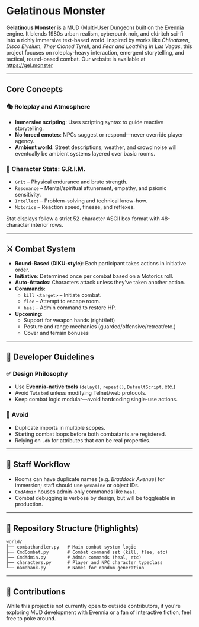 # Gelatinous Monster

**Gelatinous Monster** is a MUD (Multi-User Dungeon) built on the [Evennia](https://www.evennia.com/) engine. It blends 1980s urban realism, cyberpunk noir, and eldritch sci-fi into a richly immersive text-based world. Inspired by works like *Chinatown*, *Disco Elysium*, *They Cloned Tyrell*, and *Fear and Loathing in Las Vegas*, this project focuses on roleplay-heavy interaction, emergent storytelling, and tactical, round-based combat. Our website is available at https://gel.monster

---

## Core Concepts

### 🎭 Roleplay and Atmosphere
- **Immersive scripting**: Uses scripting syntax to guide reactive storytelling.
- **No forced emotes**: NPCs suggest or respond—never override player agency.
- **Ambient world**: Street descriptions, weather, and crowd noise will eventually be ambient systems layered over basic rooms.

### 🧠 Character Stats: G.R.I.M.
- `Grit` – Physical endurance and brute strength.
- `Resonance` – Mental/spiritual attunement, empathy, and psionic sensitivity.
- `Intellect` – Problem-solving and technical know-how.
- `Motorics` – Reaction speed, finesse, and reflexes.

Stat displays follow a strict 52-character ASCII box format with 48-character interior rows.

---

## ⚔️ Combat System

- **Round-Based (DIKU-style)**: Each participant takes actions in initiative order.
- **Initiative**: Determined once per combat based on a Motorics roll.
- **Auto-Attacks**: Characters attack unless they've taken another action.
- **Commands**:
  - `kill <target>` – Initiate combat.
  - `flee` – Attempt to escape room.
  - `heal` – Admin command to restore HP.
- **Upcoming**:
  - Support for weapon hands (right/left)
  - Posture and range mechanics (guarded/offensive/retreat/etc.)
  - Cover and terrain bonuses

---

## 🧪 Developer Guidelines

### ✅ Design Philosophy
- Use **Evennia-native tools** (`delay()`, `repeat()`, `DefaultScript`, etc.)
- Avoid `Twisted` unless modifying Telnet/web protocols.
- Keep combat logic modular—avoid hardcoding single-use actions.

### 🚫 Avoid
- Duplicate imports in multiple scopes.
- Starting combat loops before both combatants are registered.
- Relying on `.db` for attributes that can be real properties.

---

## 🧙 Staff Workflow

- Rooms can have duplicate names (e.g. *Braddock Avenue*) for immersion; staff should use `@examine` or object IDs.
- `CmdAdmin` houses admin-only commands like `heal`.
- Combat debugging is verbose by design, but will be toggleable in production.

---

## 📂 Repository Structure (Highlights)

```
world/
├── combathandler.py   # Main combat system logic
├── CmdCombat.py       # Combat command set (kill, flee, etc)
├── CmdAdmin.py        # Admin commands (heal, etc)
├── characters.py      # Player and NPC character typeclass
└── namebank.py        # Names for random generation
```

---

## 🤝 Contributions

While this project is not currently open to outside contributors, if you're exploring MUD development with Evennia or a fan of interactive fiction, feel free to poke around.

